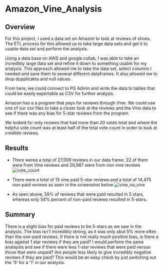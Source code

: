 # Amazon_Vine_Analysis

## Overview

For this project, I used a data set on Amazon to look at reviews of shoes. The ETL process for this allowed us to take large data sets and get it to usable data set and perform the analysls.

Using a data base on AWS and google collab, I was able to take an incredibly large data set and refine it down to something usable for my analysis. This approach allowed me to take the data set, select columns I needed and save them to several different dataframes. It also allowed me to drop dupplicates and null values.

From here, we could connect to PG Admin and write the data to tables that could be easily exportable as CSV for further analysis.

Amazon has a a program that pays for reviews through Vine. We could use one of our csv files to take a closer look at the reviews and the Vine data to see if there was any bias for 5-star reviews from the program.

We looked for only reviews that had more than 20 votes total and where the helpful vote count was at least half of the total vote count in order to look at credible reviews.

## Results

* There weree a total of 27,009 reviews in our data frame. 22 of them were from Vine reviews and 26,987 were from non vine reviews
![vote_count](https://user-images.githubusercontent.com/109319148/201545951-3dedf63a-e079-45b4-9b13-4318aa9c5046.png)

* There were a total of 13 vine paid 5-star reviews and a total of 14,475 non-paid reviews as seen in the screenshot below
![vine_no_vine](https://user-images.githubusercontent.com/109319148/201546730-a8f2a1f4-cfa7-4416-88cb-73b3c8654b17.png)

* As seen above, 59% of reviews that were paid resulted in 5 stars, whereas only 54% percent of non-paid reviews resulted in 5-stars.


## Summary

There is a slight bias for paid reviews to be 5-stars as we saw in the analysis. The bias isn't incredibly strong, as it was only abut 5% more often than the non-paid reviews. If there is not really much positive bias, is there a bias against 1 star reviews if they are paid? I would perform the same analaysis and see if there were less 1-star reviews that were paid versus those that were unpaid? Are people less likely to give incredibly negative reviews if they are paid? This would be an easy check by just switching out the '5' for a '1' in our analysis. 
